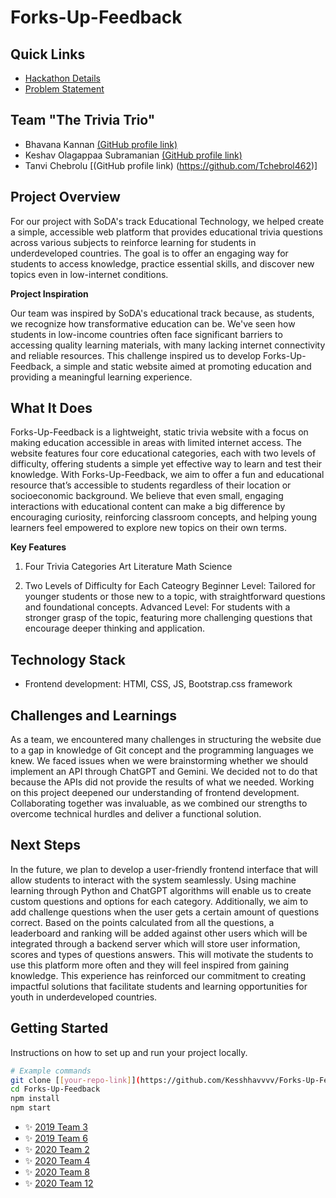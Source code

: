 # Forks-Up-Feedback

## Quick Links
- [Hackathon Details]()
- [Problem Statement]()

## Team "The Trivia Trio"
- Bhavana Kannan [(GitHub profile link)](https://github.com/BK5102)
- Keshav Olagappaa Subramanian [(GitHub profile link)](https://github.com/Kesshhavvvv)
- Tanvi Chebrolu [(GitHub profile link) (https://github.com/Tchebrol462)]
<!-- Add all team members -->

## Project Overview
For our project with SoDA's track Educational Technology, we helped create a simple, accessible web platform that provides educational trivia questions across various subjects to reinforce learning for students in underdeveloped countries. The goal is to offer an engaging way for students to access knowledge, practice essential skills, and discover new topics even in low-internet conditions.

**Project Inspiration**

Our team was inspired by SoDA's educational track because, as students, we recognize how transformative education can be. We've seen how students in low-income countries often face significant barriers to accessing quality learning materials, with many lacking internet connectivity and reliable resources. This challenge inspired us to develop Forks-Up-Feedback, a simple and static website aimed at promoting education and providing a meaningful learning experience.

## What It Does
Forks-Up-Feedback is a lightweight, static trivia website with a focus on making education accessible in areas with limited internet access. The website features four core educational categories, each with two levels of difficulty, offering students a simple yet effective way to learn and test their knowledge. With Forks-Up-Feedback, we aim to offer a fun and educational resource that’s accessible to students regardless of their location or socioeconomic background. We believe that even small, engaging interactions with educational content can make a big difference by encouraging curiosity, reinforcing classroom concepts, and helping young learners feel empowered to explore new topics on their own terms. 

**Key Features**

1. Four Trivia Categories
      Art
      Literature
      Math
      Science
   
3. Two Levels of Difficulty for Each Cateogry
      Beginner Level: Tailored for younger students or those new to a topic, with straightforward questions and foundational concepts.
      Advanced Level: For students with a stronger grasp of the topic, featuring more challenging questions that encourage deeper thinking and application.

## Technology Stack
- Frontend development: HTMl, CSS, JS, Bootstrap.css framework
  
## Challenges and Learnings

As a team, we encountered many challenges in structuring the website due to a gap in knowledge of Git concept and the programming languages we knew. We faced issues when we were brainstorming whether we should implement an API through ChatGPT and Gemini. We decided not to do that because the APIs did not provide the results of what we needed. Working on this project deepened our understanding of frontend development. Collaborating together was invaluable, as we combined our strengths to overcome technical hurdles and deliver a functional solution.

## Next Steps

In the future, we plan to develop a user-friendly frontend interface that will allow students to interact with the system seamlessly. Using machine learning through Python and ChatGPT algorithms will enable us to create custom questions and options for each category. Additionally, we aim to add challenge questions when the user gets a certain amount of questions correct. Based on the points calculated from all the questions, a leaderboard and ranking will be added against other users which will be integrated through a backend server which will store user information, scores and types of questions answers. This will motivate the students to use this platform more often and they will feel inspired from gaining knowledge. This experience has reinforced our commitment to creating impactful solutions that facilitate students and learning opportunities for youth in underdeveloped countries.

## Getting Started
Instructions on how to set up and run your project locally.

```bash
# Example commands
git clone [[your-repo-link]](https://github.com/Kesshhavvvv/Forks-Up-Feedback) 
cd Forks-Up-Feedback
npm install
npm start
```

- ✨ [2019 Team 3](https://github.com/2019-Arizona-Opportunity-Hack/Team-3)
- ✨ [2019 Team 6](https://github.com/2019-Arizona-Opportunity-Hack/Team-6)
- ✨ [2020 Team 2](https://github.com/2020-opportunity-hack/Team-02)
- ✨ [2020 Team 4](https://github.com/2020-opportunity-hack/Team-04)
- ✨ [2020 Team 8](https://github.com/2020-opportunity-hack/Team-08)
- ✨ [2020 Team 12](https://github.com/2020-opportunity-hack/Team-12)
